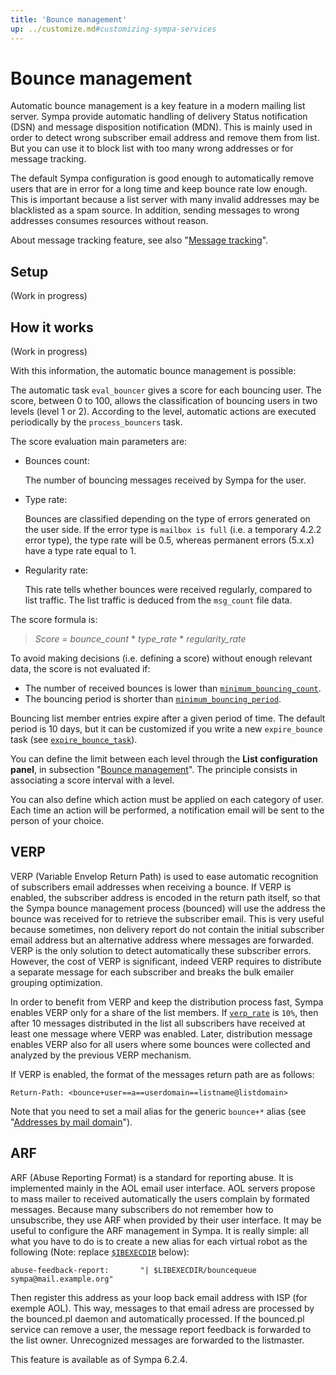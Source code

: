 ```yaml
---
title: 'Bounce management'
up: ../customize.md#customizing-sympa-services
---
```


Bounce management
=================

Automatic bounce management is a key feature in a modern mailing list server. Sympa provide automatic handling of delivery Status notification (DSN) and message disposition notification (MDN). This is mainly used in order to detect wrong subscriber email address and remove them from list. But you can use it to block list with too many wrong addresses or for message tracking.

The default Sympa configuration is good enough to automatically remove users that are in error for a long time and keep bounce rate low enough. This is important because a list server with many invalid addresses may be blacklisted as a spam source. In addition, sending messages to wrong addresses consumes resources without reason.

About message tracking feature, see also "[Message tracking](../customize/message-tracking.md)".

Setup
-----

(Work in progress)

How it works
------------

(Work in progress)

With this information, the automatic bounce management is possible:

The automatic task `eval_bouncer` gives a score for each bouncing user. The score, between 0 to 100, allows the classification of bouncing users in two levels (level 1 or 2). According to the level, automatic actions are executed periodically by the `process_bouncers` task.

The score evaluation main parameters are:

  - Bounces count:

    The number of bouncing messages received by Sympa for the user.

  - Type rate:

    Bounces are classified depending on the type of errors generated on the user side. If the error type is `mailbox is full` (i.e. a temporary 4.2.2 error type), the type rate will be 0.5, whereas permanent errors (5.x.x) have a type rate equal to 1.

  - Regularity rate:

    This rate tells whether bounces were received regularly, compared to list traffic. The list traffic is deduced from the `msg_count` file data.

The score formula is:
> *Score* = *bounce_count* * *type_rate* * *regularity_rate*

To avoid making decisions (i.e. defining a score) without enough relevant data, the score is not evaluated if:

  - The number of received bounces is lower than [`minimum_bouncing_count`](/gpldoc/man/sympa.conf.5.html#minimum_bouncing_count).
  - The bouncing period is shorter than [`minimum_bouncing_period`](/gpldoc/man/sympa.conf.5.html#minimum_bouncing_period).

Bouncing list member entries expire after a given period of time. The default period is 10 days, but it can be customized if you write a new `expire_bounce` task (see [`expire_bounce_task`](/gpldoc/man/sympa.conf.5.html#expire_bounce_task)).

You can define the limit between each level through the **List configuration panel**, in subsection "[Bounce management](/gpldoc/man/list_config.5.html#bouncers_level1)". The principle consists in associating a score interval with a level.

You can also define which action must be applied on each category of user. Each time an action will be performed, a notification email will be sent to the person of your choice.

VERP
----

VERP (Variable Envelop Return Path) is used to ease automatic recognition of subscribers email addresses when receiving a bounce. If VERP is enabled, the subscriber address is encoded in the return path itself, so that the Sympa bounce management process (bounced) will use the address the bounce was received for to retrieve the subscriber email. This is very useful because sometimes, non delivery report do not contain the initial subscriber email address but an alternative address where messages are forwarded. VERP is the only solution to detect automatically these subscriber errors. However, the cost of VERP is significant, indeed VERP requires to distribute a separate message for each subscriber and breaks the bulk emailer grouping optimization.

In order to benefit from VERP and keep the distribution process fast, Sympa enables VERP only for a share of the list members. If [`verp_rate`](/gpldoc/man/sympa.conf.5.html#verp_rate) is `10%`, then after 10 messages distributed in the list all subscribers have received at least one message where VERP was enabled. Later, distribution message enables VERP also for all users where some bounces were collected and analyzed by the previous VERP mechanism.

If VERP is enabled, the format of the messages return path are as follows:
``` code
Return-Path: <bounce+user==a==userdomain==listname@listdomain>
```
Note that you need to set a mail alias for the generic `bounce+*` alias (see "[Addresses by mail domain](basics-addresses.md#addresses-by-mail-domain)").

ARF
---

ARF (Abuse Reporting Format) is a standard for reporting abuse. It is implemented mainly in the AOL email user interface. AOL servers propose to mass mailer to received automatically the users complain by formated messages. Because many subscribers do not remember how to unsubscribe, they use ARF when provided by their user interface. It may be useful to configure the ARF management in Sympa. It is really simple: all what you have to do is to create a new alias for each virtual robot as the following (Note:
replace [``$IBEXECDIR``](../layout.md#libexecdir) below):

``` code
abuse-feedback-report:       "| $LIBEXECDIR/bouncequeue sympa@mail.example.org"
```

Then register this address as your loop back email address with ISP (for exemple AOL). This way, messages to that email adress are processed by the bounced.pl daemon and automatically processed. If the bounced.pl service can remove a user, the message report feedback is forwarded to the list owner. Unrecognized messages are forwarded to the listmaster.

This feature is available as of Sympa 6.2.4.
